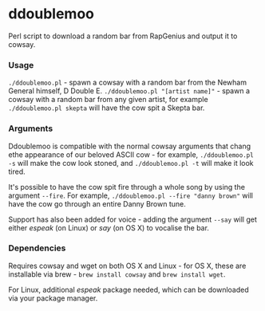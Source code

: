 # ddoublemoo
Perl script to download a random bar from RapGenius and output it to cowsay.

### Usage ###
`./ddoublemoo.pl` - spawn a cowsay with a random bar from the Newham General himself, D Double E.
`./ddoublemoo.pl "[artist name]"` - spawn a cowsay with a random bar from any given artist, for example `./ddoublemoo.pl skepta` will have the cow spit a Skepta bar.

### Arguments ###
Ddoublemoo is compatible with the normal cowsay arguments that chang ethe appearance of our beloved ASCII cow - for example, `./ddoublemoo.pl -s` will make the cow look stoned, and `./ddoublemoo.pl -t` will make it look tired.

It's possible to have the cow spit fire through a whole song by using the argument `--fire`. For example, `./ddoublemoo.pl --fire "danny brown"` will have the cow go through an entire Danny Brown tune.

Support has also been added for voice - adding the argument `--say` will get either *espeak* (on Linux) or *say* (on OS X) to vocalise the bar.

### Dependencies ###
Requires cowsay and wget on both OS X and Linux - for OS X, these are installable via brew - `brew install cowsay` and `brew install wget`.

For Linux, additional *espeak* package needed, which can be downloaded via your package manager.
